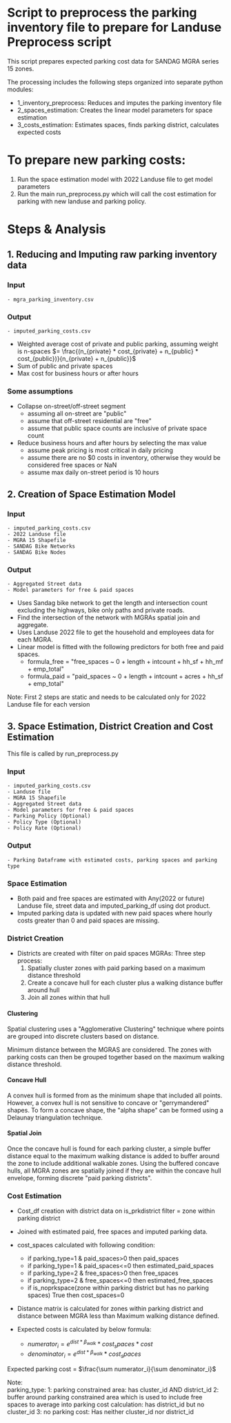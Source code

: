# Script to preprocess the parking inventory file to prepare for Landuse Preprocess script
This script prepares expected parking cost data for SANDAG MGRA series 15 zones. 

The processing includes the following steps organized into separate python modules:
- 1_inventory_preprocess: Reduces and imputes the parking inventory file
- 2_spaces_estimation: Creates the linear model parameters for space estimation
- 3_costs_estimation: Estimates spaces, finds parking district, calculates expected costs

# To prepare new parking costs:
1. Run the space estimation model with 2022 Landuse file to get model parameters
2. Run the main run_preprocess.py which will call the cost estimation for parking with new landuse and parking policy.



# Steps & Analysis

## 1. Reducing and Imputing raw parking inventory data

### Input
    - mgra_parking_inventory.csv

### Output
    - imputed_parking_costs.csv

- Weighted average cost of private and public parking, assuming weight is n-spaces $= \frac{(n_{private} * cost_{private} + n_{public} * cost_{public})}{n_{private} + n_{public}}$
- Sum of public and private spaces
- Max cost for business hours or after hours

### Some assumptions
- Collapse on-street/off-street segment
  - assuming all on-street are "public"
  - assume that off-street residential are "free" 
  - assume that public space counts are inclusive of private space count
- Reduce business hours and after hours by selecting the max value
  - assume peak pricing is most critical in daily pricing
  - assume there are no $0 costs in inventory, otherwise they would be considered free spaces or NaN
  - assume max daily on-street period is 10 hours

## 2. Creation of Space Estimation Model

### Input
    - imputed_parking_costs.csv
    - 2022 Landuse file
    - MGRA 15 Shapefile
    - SANDAG Bike Networks
    - SANDAG Bike Nodes

### Output
    - Aggregated Street data
    - Model parameters for free & paid spaces

- Uses Sandag bike network to get the length and intersection count excluding the highways, bike only paths and private roads.
- Find the intersection of the network with MGRAs spatial join and aggregate.
- Uses Landuse 2022 file to get the household and employees data for each MGRA.
- Linear model is fitted with the following predictors for both free and paid spaces.
    - formula_free = "free_spaces ~ 0 + length + intcount + hh_sf + hh_mf + emp_total"
    - formula_paid = "paid_spaces ~ 0 + length + intcount + acres + hh_sf + emp_total"

Note: First 2 steps are static and needs to be calculated only for 2022 Landuse file for each version

## 3. Space Estimation, District Creation and Cost Estimation
This file is called by run_preprocess.py

### Input
    - imputed_parking_costs.csv
    - Landuse file
    - MGRA 15 Shapefile
    - Aggregated Street data
    - Model parameters for free & paid spaces
    - Parking Policy (Optional)
    - Policy Type (Optional)
    - Policy Rate (Optional)

### Output
    - Parking Dataframe with estimated costs, parking spaces and parking type

### Space Estimation
- Both paid and free spaces are estimated with Any(2022 or future) Landuse file, street data and imputed_parking_df using dot product.
- Imputed parking data is updated with new paid spaces where hourly costs greater than 0 and paid spaces are missing.

### District Creation
- Districts are created with filter on paid spaces MGRAs:
    Three step process:
    1. Spatially cluster zones with paid parking based on a maximum distance threshold
    2. Create a concave hull for each cluster plus a walking distance buffer around hull
    3. Join all zones within that hull

#### Clustering
Spatial clustering uses a "Agglomerative Clustering" technique where points are grouped into discrete clusters based on distance.

Minimum distance between the MGRAS are considered. The zones with parking costs can then be grouped together based on the maximum walking distance threshold.

#### Concave Hull
A convex hull is formed from as the minimum shape that included all points. However, a convex hull is not sensitive to concave or "gerrymandered" shapes. To form a concave shape, the "alpha shape" can be formed using a Delaunay triangulation technique. 

#### Spatial Join
Once the concave hull is found for each parking cluster, a simple buffer distance equal to the maximum walking distance is added to buffer around the zone to include additional walkable zones. Using the buffered concave hulls, all MGRA zones are spatially joined if they are within the concave hull envelope, forming discrete "paid parking districts".

### Cost Estimation

- Cost_df creation with district data on is_prkdistrict filter = zone within parking district
- Joined with estimated paid, free spaces and imputed parking data.
- cost_spaces calculated with following condition:
    - if parking_type=1 & paid_spaces>0 then paid_spaces
    - if parking_type=1 & paid_spaces<=0 then estimated_paid_spaces
    - if parking_type=2 & free_spaces>0 then free_spaces
    - if parking_type=2 & free_spaces<=0 then estimated_free_spaces
    - if is_noprkspace(zone within parking district but has no parking spaces) True then cost_spaces=0

- Distance matrix is calculated for zones within parking district and distance between MGRA less than Maximum walking distance defined.
- Expected costs is calculated by below formula:
    - $numerator_i = e^{dist * \beta_{walk}} * cost_spaces * cost$
    - $denominator_i = e^{dist * \beta_{walk}} * cost_spaces$

Expected parking cost = $\frac{\sum numerator_i}{\sum denominator_i}$


Note:<br>
parking_type:
    1: parking constrained area: has cluster_id AND district_id
    2: buffer around parking constrained area which is used to include free spaces to average into parking cost calculation: has district_id but no cluster_id
    3: no parking cost: Has neither cluster_id nor district_id

